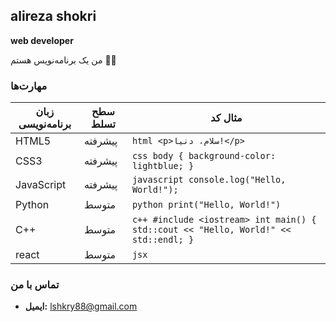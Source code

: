 ##  alireza shokri
**web developer**

من یک برنامه‌نویس هستم 🤷‍♂️

### مهارت‌ها

| زبان برنامه‌نویسی   |  سطح تسلط | مثال کد |
|---|---|---|
| HTML5 | پیشرفته | `html <p>سلام، دنیا!</p> ` |
| CSS3 | پیشرفته| `css body { background-color: lightblue; } ` |
| JavaScript | پیشرفته | `javascript console.log("Hello, World!"); ` |
| Python | متوسط | `python print("Hello, World!") ` |
| C++ | متوسط | `c++ #include <iostream> int main() { std::cout << "Hello, World!" << std::endl; } ` |
| react | متوسط | `jsx` |



### تماس با من
* **ایمیل:** lshkry88@gmail.com

